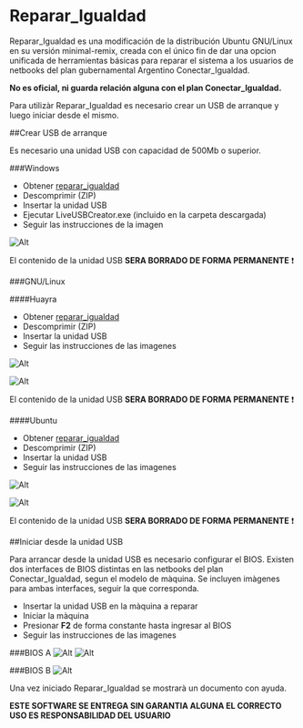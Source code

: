 Reparar_Igualdad
=================

Reparar_Igualdad es una modificación de la distribución Ubuntu GNU/Linux en su versión minimal-remix, creada con el único fin de dar una opcion unificada de herramientas básicas para reparar el sistema a los usuarios de netbooks del plan gubernamental Argentino Conectar_Igualdad. 

**No es oficial, ni guarda relación alguna con el plan Conectar_Igualdad.** 

Para utilizàr Reparar_Igualdad es necesario crear un USB de arranque y luego iniciar desde el mismo.

##Crear USB de arranque

Es necesario una unidad USB con capacidad de 500Mb o superior.

###Windows

- Obtener [reparar_igualdad](https://sourceforge.net/projects/repararigualdad/files/latest/download)
- Descomprimir (ZIP)
- Insertar la unidad USB
- Ejecutar LiveUSBCreator.exe (incluido en la carpeta descargada)
- Seguir las instrucciones de la imagen

![Alt](http://fotos.subefotos.com/5b752e5f09845db5396653239109bb92o.png)

El contenido de la unidad USB **SERA BORRADO DE FORMA PERMANENTE** :exclamation:

###GNU/Linux

####Huayra

- Obtener [reparar_igualdad](https://sourceforge.net/projects/repararigualdad/files/latest/download)
- Descomprimir (ZIP)
- Insertar la unidad USB
- Seguir las instrucciones de las imagenes

![Alt](http://fotos.subefotos.com/e153b8ad66da7ea0ffce2bf6b2b6cff7o.png)

![Alt](http://fotos.subefotos.com/543e3a471a31590229a6493c8f668fc2o.png)

El contenido de la unidad USB **SERA BORRADO DE FORMA PERMANENTE** :exclamation:

####Ubuntu

- Obtener [reparar_igualdad](https://sourceforge.net/projects/repararigualdad/files/latest/download)
- Descomprimir (ZIP)
- Insertar la unidad USB
- Seguir las instrucciones de las imagenes

![Alt](http://fotos.subefotos.com/fa811fdb1628cb12e5f14da1d9f0e1a2o.png)

![Alt](http://fotos.subefotos.com/b5569741be4b4e73702f82c5c89eb178o.png)

El contenido de la unidad USB **SERA BORRADO DE FORMA PERMANENTE** :exclamation:

##Iniciar desde la unidad USB

Para arrancar desde la unidad USB es necesario configurar el BIOS. Existen dos interfaces de BIOS distintas en las netbooks del plan Conectar_Igualdad, segun el modelo de màquina. Se incluyen imàgenes para ambas interfaces, seguir la que corresponda.

- Insertar la unidad USB en la màquina a reparar
- Iniciar la màquina
- Presionar **F2** de forma constante hasta ingresar al BIOS
- Seguir las instrucciones de las imagenes 

###BIOS A
![Alt](http://fotos.subefotos.com/d38264e83658e9aabd79f313c07bac8bo.png)
![Alt](http://fotos.subefotos.com/a58649e564a5233266e6eb66b41d605fo.png)

###BIOS B
![Alt](http://fotos.subefotos.com/d93ae1ef4c2654614003d8f7a037ad5fo.png)

Una vez iniciado Reparar_Igualdad se mostrarà un documento con ayuda. 

**ESTE SOFTWARE SE ENTREGA SIN GARANTIA ALGUNA EL CORRECTO USO ES RESPONSABILIDAD DEL USUARIO**    
